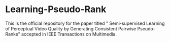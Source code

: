 # Learning-Pseudo-Rank
This is the official repository for the paper titled " Semi-supervised Learning of Perceptual Video Quality by Generating Consistent Pairwise Pseudo-Ranks" accepted in IEEE Transactions on Multimedia.
